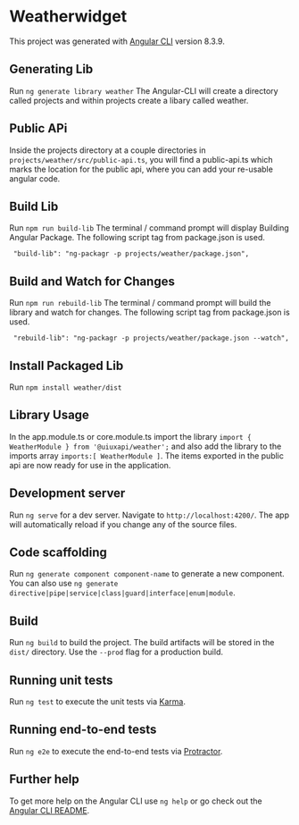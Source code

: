 # Weatherwidget

This project was generated with [Angular CLI](https://github.com/angular/angular-cli) version 8.3.9.

## Generating Lib
Run `ng generate library weather` The Angular-CLI will create a directory called projects and within projects create a libary called weather.

## Public APi
Inside the projects directory at a couple directories in `projects/weather/src/public-api.ts`, you will find a public-api.ts which marks the location for the public api, where you can add your re-usable angular code.

## Build Lib
Run `npm run build-lib` The terminal / command prompt will display Building Angular Package. The following script tag from package.json is used.

` "build-lib": "ng-packagr -p projects/weather/package.json",`

## Build and Watch for Changes
Run `npm run rebuild-lib`  The terminal / command prompt will build the library and watch for changes. The following script tag from package.json is used.

` "rebuild-lib": "ng-packagr -p projects/weather/package.json --watch",`

## Install Packaged Lib
Run `npm install weather/dist`

## Library Usage
In the app.module.ts or core.module.ts import the library  `import { WeatherModule } from '@uiuxapi/weather';` and also add the library to the imports array `imports:[ WeatherModule ]`.  The items exported in the public api are now ready for use in the application.

## Development server

Run `ng serve` for a dev server. Navigate to `http://localhost:4200/`. The app will automatically reload if you change any of the source files.

## Code scaffolding

Run `ng generate component component-name` to generate a new component. You can also use `ng generate directive|pipe|service|class|guard|interface|enum|module`.

## Build

Run `ng build` to build the project. The build artifacts will be stored in the `dist/` directory. Use the `--prod` flag for a production build.

## Running unit tests

Run `ng test` to execute the unit tests via [Karma](https://karma-runner.github.io).

## Running end-to-end tests

Run `ng e2e` to execute the end-to-end tests via [Protractor](http://www.protractortest.org/).

## Further help

To get more help on the Angular CLI use `ng help` or go check out the [Angular CLI README](https://github.com/angular/angular-cli/blob/master/README.md).
